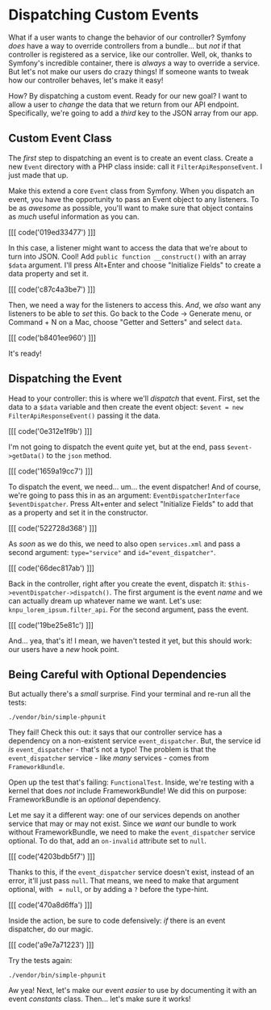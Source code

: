 # Dispatching Custom Events

What if a user wants to change the behavior of our controller? Symfony *does* have
a way to override controllers from a bundle... but *not* if that controller is
registered as a service, like our controller. Well, ok, thanks to Symfony's incredible
container, there is *always* a way to override a service. But let's not make our
users do crazy things! If someone wants to tweak how our controller behaves, let's
make it easy!

How? By dispatching a custom event. Ready for our new goal? I want to allow a
user to *change* the data that we return from our API endpoint. Specifically,
we're going to add a *third* key to the JSON array from our app.

## Custom Event Class

The *first* step to dispatching an event is to create an event class. Create a
new `Event` directory with a PHP class inside: call it `FilterApiResponseEvent`.
I just made that up.

Make this extend a core `Event` class from Symfony. When you dispatch an event,
you have the opportunity to pass an Event object to any listeners. To be as
*awesome* as possible, you'll want to make sure that object contains as *much* useful
information as you can.

[[[ code('019ed33477') ]]]

In this case, a listener might want to access the data that we're about to turn 
into JSON. Cool! Add `public function __construct()` with an array `$data` argument.
I'll press Alt+Enter and choose "Initialize Fields" to create a data property and
set it.

[[[ code('c87c4a3be7') ]]]

Then, we need a way for the listeners to access this. *And*, we *also* want any
listeners to be able to *set* this. Go back to the Code -> Generate menu, or
Command + N on a Mac, choose "Getter and Setters" and select `data`.

[[[ code('b8401ee960') ]]]

It's ready!

## Dispatching the Event

Head to your controller: this is where we'll *dispatch* that event. First, set
the data to a `$data` variable and then create the event object:
`$event = new FilterApiResponseEvent()` passing it the data.

[[[ code('0e312e1f9b') ]]]

I'm not going to dispatch the event *quite* yet, but at the end, pass `$event->getData()`
to the `json` method.

[[[ code('1659a19cc7') ]]]

To dispatch the event, we need... um... the event dispatcher! And of course, we're
going to pass this in as an argument: `EventDispatcherInterface $eventDispatcher`.
Press Alt+enter and select "Initialize Fields" to add that as a property and set
it in the constructor.

[[[ code('522728d368') ]]]

As *soon* as we do this, we need to also open `services.xml` and pass a second
argument: `type="service"` and `id="event_dispatcher"`.

[[[ code('66dec817ab') ]]]

Back in the controller, right after you create the event, dispatch it:
`$this->eventDispatcher->dispatch()`. The first argument is the event *name* and
we can actually dream up whatever name we want. Let's use:
`knpu_lorem_ipsum.filter_api`. For the second argument, pass the event.

[[[ code('19be25e81c') ]]]

And... yea, that's it! I mean, we haven't tested it yet, but this should work: our
users have a *new* hook point.

## Being Careful with Optional Dependencies

But actually there's a *small* surprise. Find your terminal and re-run all the tests:

```terminal-silent
./vendor/bin/simple-phpunit
```

They fail! Check this out: it says that our controller service has a dependency
on a non-existent service `event_dispatcher`. But, the service id *is*
`event_dispatcher` - that's not a typo! The problem is that the `event_dispatcher`
service - like *many* services - comes from `FrameworkBundle`.

Open up the test that's failing: `FunctionalTest`. Inside, we're testing with a
kernel that does *not* include FrameworkBundle! We did this on purpose: FrameworkBundle
is an *optional* dependency.

Let me say it a different way: one of our services depends on another service that
may or may not exist. Since we *want* our bundle to work without FrameworkBundle,
we need to make the `event_dispatcher` service optional. To do that, add an `on-invalid`
attribute set to `null`.

[[[ code('4203bdb5f7') ]]]

Thanks to this, if the `event_dispatcher` service doesn't exist, instead of an error,
it'll just pass `null`. That means, we need to make that argument optional, with
` = null`, or by adding a `?` before the type-hint.

[[[ code('470a8d6ffa') ]]]

Inside the action, be sure to code defensively: *if* there is an event dispatcher,
do our magic.

[[[ code('a9e7a71223') ]]]

Try the tests again:

```terminal-silent
./vendor/bin/simple-phpunit
```

Aw yea! Next, let's make our event *easier* to use by documenting it with an event
*constants* class. Then... let's make sure it works!
